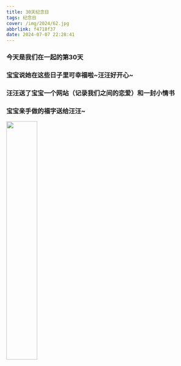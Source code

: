 ```yaml
---
title: 30天纪念日
tags: 纪念日
cover: /img/2024/62.jpg
abbrlink: f4718f37
date: 2024-07-07 22:28:41
---
```

### 今天是我们在一起的第30天
### 宝宝说她在这些日子里可幸福啦~汪汪好开心~
### 汪汪送了宝宝一个网站（记录我们之间的恋爱）和一封小情书

### 宝宝亲手做的福字送给汪汪~
<img src="/img/2024/62.jpg" width="40%" height="40%">